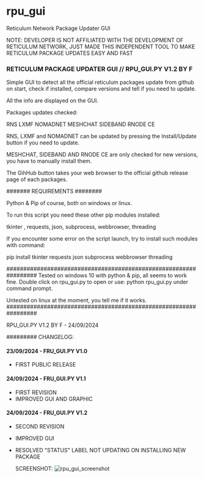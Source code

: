 # rpu_gui
Reticulum Network Package Updater GUI 

NOTE: DEVELOPER IS NOT AFFILIATED WITH THE DEVELOPMENT OF RETICULUM NETWORK, JUST MADE THIS  INDEPENDENT TOOL TO MAKE RETICULUM PACKAGE UPDATES EASY AND FAST

### RETICULUM PACKAGE UPDATER GUI // RPU_GUI.PY V1.2 BY F ### 


Simple GUI to detect all the official reticulum packages update from github on start, 
check if installed, compare versions and tell if you need to update. 

All the info are displayed on the GUI.


Packages updates checked:

RNS
LXMF
NOMADNET
MESHCHAT
SIDEBAND
RNODE CE


RNS, LXMF and NOMADNET can be updated by pressing the Install/Update button if you need to update.

MESHCHAT, SIDEBAND AND RNODE CE are only checked for new versions, you have to manually install them.

The GihHub button takes your web browser to the official github release page of each packages.

####### REQUIREMENTS ########

Python & Pip of course, both on windows or linux.

To run this script you need these other pip modules installed:

tkinter , requests, json, subprocess, webbrowser, threading

If you encounter some error on the script launch, try to install such modules with command:

pip install tkinter requests json subprocess webbrowser threading


#################################################################
Tested on windows 10 with python & pip, all seems to work fine. 
Double click on rpu_gui.py to open or use: python rpu_gui.py under command prompt.

Untested on linux at the moment, you tell me if it works.
#################################################################

RPU_GUI.PY V1.2 BY F - 24/09/2024


######### CHANGELOG:
#### 23/09/2024 - FRU_GUI.PY V1.0 
- FIRST PUBLIC RELEASE

#### 24/09/2024 - FRU_GUI.PY V1.1 
- FIRST REVISION 
- IMPROVED GUI AND GRAPHIC

#### 24/09/2024 - FRU_GUI.PY V1.2
- SECOND REVISION 
- IMPROVED GUI 
- RESOLVED "STATUS" LABEL NOT UPDATING ON INSTALLING NEW PACKAGE

  SCREENSHOT:
![rpu_gui_screenshot](https://github.com/user-attachments/assets/55eb63e0-f924-42d6-83cc-58df5fea70dc)
